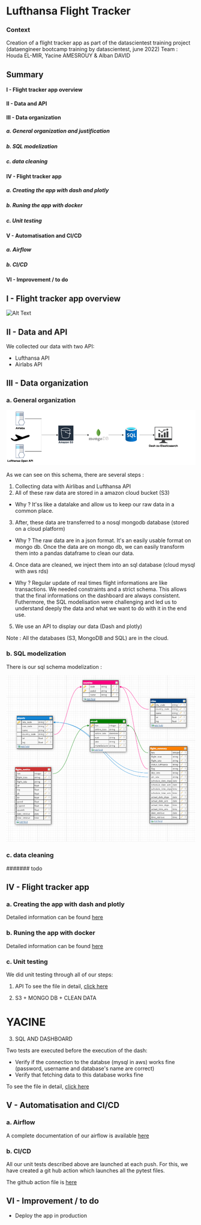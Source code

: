 # Lufthansa Flight Tracker 


### Context
Creation of a flight tracker app as part of the datascientest training project (dataengineer bootcamp training by datascientest, june 2022)
Team : Houda EL-MIR, Yacine AMESROUY & Alban DAVID

## Summary
#### I - Flight tracker app overview
#### II - Data and API
#### III - Data organization
##### a. General organization and justification
##### b. SQL modelization
##### c. data cleaning
#### IV - Flight tracker app
##### a. Creating the app with dash and plotly
##### b. Runing the app with docker
##### c. Unit testing
#### V - Automatisation and CI/CD
##### a. Airflow
##### b. CI/CD
#### VI - Improvement / to do


## I - Flight tracker app overview

![Alt Text](readme_assests/app.gif)

## II - Data and API
We collected our data with two API:
- Lufthansa API
- Airlabs API


## III - Data organization
### a. General organization

![Alt Text](readme_assests/general_orga.png)

As we can see on this schema, there are several steps :
1) Collecting data with Airlibas and Lufthansa API
2) All of these raw data are stored in a amazon cloud bucket (S3)
- Why ? It'ss like a datalake and allow us to keep our raw data in a common place.
3) After, these data are transferred to a nosql mongodb database (stored on a cloud platform)
- Why ? The raw data are in a json format. It's an easily usable format on mongo db. Once the data are on mongo db, we can easily transform them into a pandas dataframe to clean our data.
4) Once data are cleaned, we inject them into an sql database (cloud mysql with aws rds)
- Why ? Regular update of real times flight informations are like transactions. We needed constraints and a strict schema. This allows that the final informations on the dashboard are always consistent. Futhermore, the SQL modelisation were challenging and led us to understand deeply the data and what we want to do with it in the end use.
5) We use an API to display our data (Dash and plotly)

Note : All the databases (S3, MongoDB and SQL) are in the cloud.

### b. SQL modelization
There is our sql schema modelization :

![Alt Text](readme_assests/sql_modelisation.png)


### c. data cleaning
####### todo


## IV - Flight tracker app
### a. Creating the app with dash and plotly
Detailed information can be found [here](src/dst_dashboard/README.md)

### b. Runing the app with docker
Detailed information can be found [here](src/dst_dashboard_dokcer/README.md)

### c. Unit testing
We did unit testing through all of our steps:

1) API
To see the file in detail, [click here](src/dst_source/dst_api_test.py)

2) S3 + MONGO DB + CLEAN DATA
# YACINE

3) SQL AND DASHBOARD 

Two tests are executed before the execution of the dash:
- Verify if the connection to the databse (mysql in aws) works fine (password, username and database's name are correct)
- Verify that fetching data to this database works fine

To see the file in detail, [click here](src/dst_sql/)

## V - Automatisation and CI/CD
### a. Airflow

A complete documentation of our airflow is available [here](src/airflow/)


### b. CI/CD
All our unit tests described above are launched at each push. For this, we have created a git hub action which launches all the pytest files.

The github action file is [here](.github/workflows/)


## VI - Improvement / to do
- Deploy the app in production 
